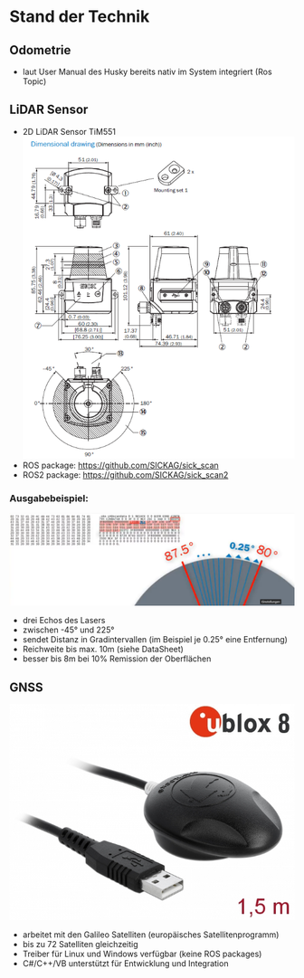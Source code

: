 # Stand der Technik

## Odometrie
* laut User Manual des Husky bereits nativ im System integriert (Ros Topic)

## LiDAR Sensor 

* 2D LiDAR Sensor TiM551 <br>
![LiDAR](/Lidar/LidarTim551Drawing.png)
* ROS package: https://github.com/SICKAG/sick_scan
* ROS2 package: https://github.com/SICKAG/sick_scan2

### Ausgabebeispiel:
![Example](/Lidar/Lidar-OutputExample.png)
* drei Echos des Lasers
* zwischen -45° und 225°
* sendet Distanz in Gradintervallen (im Beispiel je 0.25° eine Entfernung)
* Reichweite bis max. 10m (siehe DataSheet)
* besser bis 8m bei 10% Remission der Oberflächen

## GNSS
![GNSS](/GNSS/uBlox8.jpg)
* arbeitet mit den Galileo Satelliten (europäisches Satellitenprogramm)
* bis zu 72 Satelliten gleichzeitig
* Treiber für Linux und Windows verfügbar (keine ROS packages)
* C#/C++/VB unterstützt für Entwicklung und Integration

